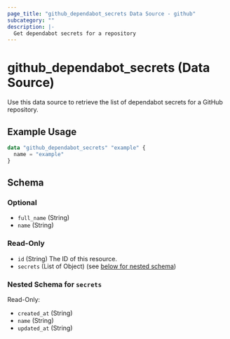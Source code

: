 ```yaml
---
page_title: "github_dependabot_secrets Data Source - github"
subcategory: ""
description: |-
  Get dependabot secrets for a repository
---
```


# github_dependabot_secrets (Data Source)

Use this data source to retrieve the list of dependabot secrets for a GitHub repository.

## Example Usage

```terraform
data "github_dependabot_secrets" "example" {
  name = "example"
}
```

<!-- schema generated by tfplugindocs -->
## Schema

### Optional

- `full_name` (String)
- `name` (String)

### Read-Only

- `id` (String) The ID of this resource.
- `secrets` (List of Object) (see [below for nested schema](#nestedatt--secrets))

<a id="nestedatt--secrets"></a>
### Nested Schema for `secrets`

Read-Only:

- `created_at` (String)
- `name` (String)
- `updated_at` (String)
